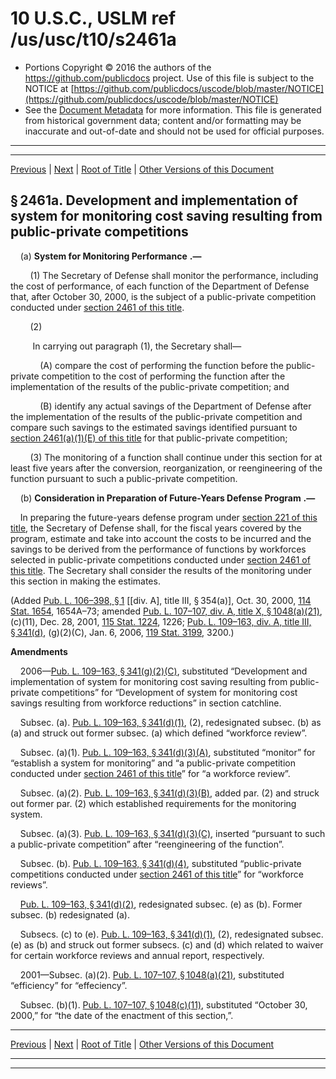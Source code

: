 ---
---

# 10 U.S.C., USLM ref /us/usc/t10/s2461a

* Portions Copyright © 2016 the authors of the https://github.com/publicdocs project.
  Use of this file is subject to the NOTICE at [https://github.com/publicdocs/uscode/blob/master/NOTICE](https://github.com/publicdocs/uscode/blob/master/NOTICE)
* See the [Document Metadata](././../../../../../..//README.md) for more information.
  This file is generated from historical government data; content and/or formatting may be inaccurate and out-of-date and should not be used for official purposes.

----------
----------

[Previous](./../../../../../..//us/usc/t10/stA/ptIV/ch146/m__us_usc_t10_s2461.md) | [Next](./../../../../../..//us/usc/t10/stA/ptIV/ch146/m__us_usc_t10_s2462.md) | [Root of Title](./../../../../../../) | [Other Versions of this Document](https://publicdocs.github.io/go/links?ns=uslm&ref=%2Fus%2Fusc%2Ft10%2Fs2461a)

## § 2461a. Development and implementation of system for monitoring cost saving resulting from public-private competitions

    (a)  __System for Monitoring Performance__  __.—__ 

        (1) The Secretary of Defense shall monitor the performance, including the cost of performance, of each function of the Department of Defense that, after October 30, 2000, is the subject of a public-private competition conducted under [section 2461 of this title][/us/usc/t10/s2461].

        (2)

         In carrying out paragraph (1), the Secretary shall—

            (A) compare the cost of performing the function before the public-private competition to the cost of performing the function after the implementation of the results of the public-private competition; and

            (B) identify any actual savings of the Department of Defense after the implementation of the results of the public-private competition and compare such savings to the estimated savings identified pursuant to [section 2461(a)(1)(E) of this title][/us/usc/t10/s2461/a/1/E] for that public-private competition;

        (3) The monitoring of a function shall continue under this section for at least five years after the conversion, reorganization, or reengineering of the function pursuant to such a public-private competition.

    (b)  __Consideration in Preparation of Future-Years Defense Program__  __.—__ 

    In preparing the future-years defense program under [section 221 of this title][/us/usc/t10/s221], the Secretary of Defense shall, for the fiscal years covered by the program, estimate and take into account the costs to be incurred and the savings to be derived from the performance of functions by workforces selected in public-private competitions conducted under [section 2461 of this title][/us/usc/t10/s2461]. The Secretary shall consider the results of the monitoring under this section in making the estimates.

(Added [Pub. L. 106–398, § 1][/us/pl/106/398/s1] \[\[div. A\], title III, § 354(a)\], Oct. 30, 2000, [114 Stat. 1654][/us/stat/114/1654], 1654A–73; amended [Pub. L. 107–107, div. A, title X, § 1048(a)(21)][/us/pl/107/107/s1048/a/21], (c)(11), Dec. 28, 2001, [115 Stat. 1224][/us/stat/115/1224], 1226; [Pub. L. 109–163, div. A, title III, § 341(d)][/us/pl/109/163/s341/d], (g)(2)(C), Jan. 6, 2006, [119 Stat. 3199][/us/stat/119/3199], 3200.)

 __Amendments__ 

    2006—[Pub. L. 109–163, § 341(g)(2)(C)][/us/pl/109/163/s341/g/2/C], substituted “Development and implementation of system for monitoring cost saving resulting from public-private competitions” for “Development of system for monitoring cost savings resulting from workforce reductions” in section catchline.

    Subsec. (a). [Pub. L. 109–163, § 341(d)(1)][/us/pl/109/163/s341/d/1], (2), redesignated subsec. (b) as (a) and struck out former subsec. (a) which defined “workforce review”.

    Subsec. (a)(1). [Pub. L. 109–163, § 341(d)(3)(A)][/us/pl/109/163/s341/d/3/A], substituted “monitor” for “establish a system for monitoring” and “a public-private competition conducted under [section 2461 of this title][/us/usc/t10/s2461]” for “a workforce review”.

    Subsec. (a)(2). [Pub. L. 109–163, § 341(d)(3)(B)][/us/pl/109/163/s341/d/3/B], added par. (2) and struck out former par. (2) which established requirements for the monitoring system.

    Subsec. (a)(3). [Pub. L. 109–163, § 341(d)(3)(C)][/us/pl/109/163/s341/d/3/C], inserted “pursuant to such a public-private competition” after “reengineering of the function”.

    Subsec. (b). [Pub. L. 109–163, § 341(d)(4)][/us/pl/109/163/s341/d/4], substituted “public-private competitions conducted under [section 2461 of this title][/us/usc/t10/s2461]” for “workforce reviews”.

    [Pub. L. 109–163, § 341(d)(2)][/us/pl/109/163/s341/d/2], redesignated subsec. (e) as (b). Former subsec. (b) redesignated (a).

    Subsecs. (c) to (e). [Pub. L. 109–163, § 341(d)(1)][/us/pl/109/163/s341/d/1], (2), redesignated subsec. (e) as (b) and struck out former subsecs. (c) and (d) which related to waiver for certain workforce reviews and annual report, respectively.

    2001—Subsec. (a)(2). [Pub. L. 107–107, § 1048(a)(21)][/us/pl/107/107/s1048/a/21], substituted “efficiency” for “effeciency”.

    Subsec. (b)(1). [Pub. L. 107–107, § 1048(c)(11)][/us/pl/107/107/s1048/c/11], substituted “October 30, 2000,” for “the date of the enactment of this section,”.

----------

[Previous](./../../../../../..//us/usc/t10/stA/ptIV/ch146/m__us_usc_t10_s2461.md) | [Next](./../../../../../..//us/usc/t10/stA/ptIV/ch146/m__us_usc_t10_s2462.md) | [Root of Title](./../../../../../../) | [Other Versions of this Document](https://publicdocs.github.io/go/links?ns=uslm&ref=%2Fus%2Fusc%2Ft10%2Fs2461a)

----------
----------

[/us/usc/t10/s2461]: https://publicdocs.github.io/go/links?ns=uslm&ref=%2Fus%2Fusc%2Ft10%2Fs2461
[/us/usc/t10/s2461/a/1/E]: https://publicdocs.github.io/go/links?ns=uslm&ref=%2Fus%2Fusc%2Ft10%2Fs2461%2Fa%2F1%2FE
[/us/usc/t10/s221]: https://publicdocs.github.io/go/links?ns=uslm&ref=%2Fus%2Fusc%2Ft10%2Fs221
[/us/usc/t10/s2461]: https://publicdocs.github.io/go/links?ns=uslm&ref=%2Fus%2Fusc%2Ft10%2Fs2461
[/us/pl/106/398/s1]: https://publicdocs.github.io/go/links?ns=uslm&ref=%2Fus%2Fpl%2F106%2F398%2Fs1
[/us/stat/114/1654]: https://publicdocs.github.io/go/links?ns=uslm&ref=%2Fus%2Fstat%2F114%2F1654
[/us/pl/107/107/s1048/a/21]: https://publicdocs.github.io/go/links?ns=uslm&ref=%2Fus%2Fpl%2F107%2F107%2Fs1048%2Fa%2F21
[/us/stat/115/1224]: https://publicdocs.github.io/go/links?ns=uslm&ref=%2Fus%2Fstat%2F115%2F1224
[/us/pl/109/163/s341/d]: https://publicdocs.github.io/go/links?ns=uslm&ref=%2Fus%2Fpl%2F109%2F163%2Fs341%2Fd
[/us/stat/119/3199]: https://publicdocs.github.io/go/links?ns=uslm&ref=%2Fus%2Fstat%2F119%2F3199
[/us/pl/109/163/s341/g/2/C]: https://publicdocs.github.io/go/links?ns=uslm&ref=%2Fus%2Fpl%2F109%2F163%2Fs341%2Fg%2F2%2FC
[/us/pl/109/163/s341/d/1]: https://publicdocs.github.io/go/links?ns=uslm&ref=%2Fus%2Fpl%2F109%2F163%2Fs341%2Fd%2F1
[/us/pl/109/163/s341/d/3/A]: https://publicdocs.github.io/go/links?ns=uslm&ref=%2Fus%2Fpl%2F109%2F163%2Fs341%2Fd%2F3%2FA
[/us/usc/t10/s2461]: https://publicdocs.github.io/go/links?ns=uslm&ref=%2Fus%2Fusc%2Ft10%2Fs2461
[/us/pl/109/163/s341/d/3/B]: https://publicdocs.github.io/go/links?ns=uslm&ref=%2Fus%2Fpl%2F109%2F163%2Fs341%2Fd%2F3%2FB
[/us/pl/109/163/s341/d/3/C]: https://publicdocs.github.io/go/links?ns=uslm&ref=%2Fus%2Fpl%2F109%2F163%2Fs341%2Fd%2F3%2FC
[/us/pl/109/163/s341/d/4]: https://publicdocs.github.io/go/links?ns=uslm&ref=%2Fus%2Fpl%2F109%2F163%2Fs341%2Fd%2F4
[/us/usc/t10/s2461]: https://publicdocs.github.io/go/links?ns=uslm&ref=%2Fus%2Fusc%2Ft10%2Fs2461
[/us/pl/109/163/s341/d/2]: https://publicdocs.github.io/go/links?ns=uslm&ref=%2Fus%2Fpl%2F109%2F163%2Fs341%2Fd%2F2
[/us/pl/109/163/s341/d/1]: https://publicdocs.github.io/go/links?ns=uslm&ref=%2Fus%2Fpl%2F109%2F163%2Fs341%2Fd%2F1
[/us/pl/107/107/s1048/a/21]: https://publicdocs.github.io/go/links?ns=uslm&ref=%2Fus%2Fpl%2F107%2F107%2Fs1048%2Fa%2F21
[/us/pl/107/107/s1048/c/11]: https://publicdocs.github.io/go/links?ns=uslm&ref=%2Fus%2Fpl%2F107%2F107%2Fs1048%2Fc%2F11


